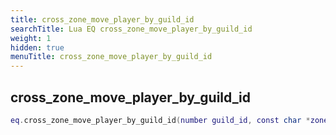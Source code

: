 ```yaml
---
title: cross_zone_move_player_by_guild_id
searchTitle: Lua EQ cross_zone_move_player_by_guild_id
weight: 1
hidden: true
menuTitle: cross_zone_move_player_by_guild_id
---
```

## cross_zone_move_player_by_guild_id
```lua
eq.cross_zone_move_player_by_guild_id(number guild_id, const char *zone_short_name) -- void
```